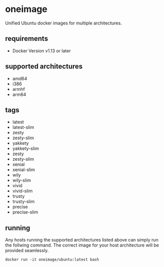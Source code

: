 # oneimage

Unified Ubuntu docker images for multiple architectures.

## requirements

  * Docker Version v1.13 or later

## supported architectures

  * amd64
  * i386
  * armhf
  * arm64

## tags

  * latest
  * latest-slim
  * zesty
  * zesty-slim
  * yakkety
  * yakkety-slim
  * zesty
  * zesty-slim
  * xenial
  * xenial-slim
  * wily
  * wily-slim
  * vivid
  * vivid-slim
  * trusty
  * trusty-slim
  * precise
  * precise-slim

## running

Any hosts running the supported architectures listed above can simply run the follwing command. The correct image for your host architecture will be provided seamlessly. 

```
docker run -it oneimage/ubuntu:latest bash
```
